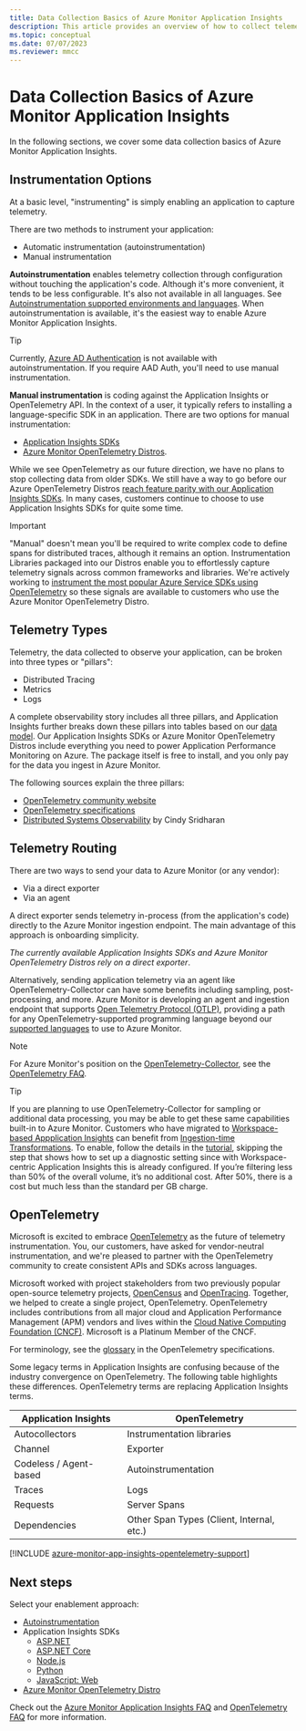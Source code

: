 ```yaml
---
title: Data Collection Basics of Azure Monitor Application Insights 
description: This article provides an overview of how to collect telemetry to send to Azure Monitor Application Insights.
ms.topic: conceptual
ms.date: 07/07/2023
ms.reviewer: mmcc
---
```


# Data Collection Basics of Azure Monitor Application Insights

In the following sections, we cover some data collection basics of Azure Monitor Application Insights.

## Instrumentation Options

At a basic level, "instrumenting" is simply enabling an application to capture telemetry.

There are two methods to instrument your application:

- Automatic instrumentation (autoinstrumentation)
- Manual instrumentation

**Autoinstrumentation** enables telemetry collection through configuration without touching the application's code. Although it's more convenient, it tends to be less configurable. It's also not available in all languages. See [Autoinstrumentation supported environments and languages](codeless-overview.md). When autoinstrumentation is available, it's the easiest way to enable Azure Monitor Application Insights.

> [!TIP]
> Currently, [Azure AD Authentication](azure-ad-authentication.md) is not available with autoinstrumentation. If you require AAD Auth, you'll need to use manual instrumentation.

**Manual instrumentation** is coding against the Application Insights or OpenTelemetry API. In the context of a user, it typically refers to installing a language-specific SDK in an application. There are two options for manual instrumentation:

- [Application Insights SDKs](asp-net-core.md)
- [Azure Monitor OpenTelemetry Distros](opentelemetry-enable.md).

While we see OpenTelemetry as our future direction, we have no plans to stop collecting data from older SDKs. We still have a way to go before our Azure OpenTelemetry Distros [reach feature parity with our Application Insights SDKs](../faq.yml#what-s-the-current-release-state-of-features-within-the-azure-monitor-opentelemetry-distro-). In many cases, customers continue to choose to use Application Insights SDKs for quite some time.

> [!IMPORTANT]
> "Manual" doesn't mean you'll be required to write complex code to define spans for distributed traces, although it remains an option. Instrumentation Libraries packaged into our Distros enable you to effortlessly capture telemetry signals across common frameworks and libraries. We're actively working to [instrument the most popular Azure Service SDKs using OpenTelemetry](https://devblogs.microsoft.com/azure-sdk/introducing-experimental-opentelemetry-support-in-the-azure-sdk-for-net/) so these signals are available to customers who use the Azure Monitor OpenTelemetry Distro.

## Telemetry Types

Telemetry, the data collected to observe your application, can be broken into three types or "pillars":

- Distributed Tracing
- Metrics
- Logs

A complete observability story includes all three pillars, and Application Insights further breaks down these pillars into tables based on our [data model](data-model-complete.md). Our Application Insights SDKs or Azure Monitor OpenTelemetry Distros include everything you need to power Application Performance Monitoring on Azure. The package itself is free to install, and you only pay for the data you ingest in Azure Monitor.

The following sources explain the three pillars:

- [OpenTelemetry community website](https://opentelemetry.io/docs/concepts/data-collection/)
- [OpenTelemetry specifications](https://github.com/open-telemetry/opentelemetry-specification/blob/main/specification/overview.md)
- [Distributed Systems Observability](https://www.oreilly.com/library/view/distributed-systems-observability/9781492033431/ch04.html) by Cindy Sridharan

## Telemetry Routing

There are two ways to send your data to Azure Monitor (or any vendor):

- Via a direct exporter
- Via an agent

A direct exporter sends telemetry in-process (from the application's code) directly to the Azure Monitor ingestion endpoint. The main advantage of this approach is onboarding simplicity.

*The currently available Application Insights SDKs and Azure Monitor OpenTelemetry Distros rely on a direct exporter*.

Alternatively, sending application telemetry via an agent like OpenTelemetry-Collector can have some benefits including sampling, post-processing, and more. Azure Monitor is developing an agent and ingestion endpoint that supports [Open Telemetry Protocol (OTLP)](https://github.com/open-telemetry/opentelemetry-specification/blob/main/specification/protocol/README.md), providing a path for any OpenTelemetry-supported programming language beyond our [supported languages](platforms.md) to use to Azure Monitor.

> [!NOTE]
> For Azure Monitor's position on the [OpenTelemetry-Collector](https://github.com/open-telemetry/opentelemetry-collector/blob/main/docs/design.md), see the [OpenTelemetry FAQ](../faq.yml#can-i-use-the-opentelemetry-collector-).

> [!TIP]
> If you are planning to use OpenTelemetry-Collector for sampling or additional data processing, you may be able to get these same capabilities built-in to Azure Monitor. Customers who have migrated to [Workspace-based Appplication Insights](convert-classic-resource.md) can benefit from [Ingestion-time Transformations](../essentials/data-collection-transformations.md). To enable, follow the details in the [tutorial](../logs/tutorial-workspace-transformations-portal.md), skipping the step that shows how to set up a diagnostic setting since with Workspace-centric Application Insights this is already configured. If you’re filtering less than 50% of the overall volume, it’s no additional cost. After 50%, there is a cost but much less than the standard per GB charge.

## OpenTelemetry

Microsoft is excited to embrace [OpenTelemetry](https://opentelemetry.io/) as the future of telemetry instrumentation. You, our customers, have asked for vendor-neutral instrumentation, and we're pleased to partner with the OpenTelemetry community to create consistent APIs and SDKs across languages.

Microsoft worked with project stakeholders from two previously popular open-source telemetry projects, [OpenCensus](https://opencensus.io/) and [OpenTracing](https://opentracing.io/). Together, we helped to create a single project, OpenTelemetry. OpenTelemetry includes contributions from all major cloud and Application Performance Management (APM) vendors and lives within the [Cloud Native Computing Foundation (CNCF)](https://www.cncf.io/). Microsoft is a Platinum Member of the CNCF.

For terminology, see the [glossary](https://github.com/open-telemetry/opentelemetry-specification/blob/main/specification/glossary.md) in the OpenTelemetry specifications.

Some legacy terms in Application Insights are confusing because of the industry convergence on OpenTelemetry. The following table highlights these differences. OpenTelemetry terms are replacing Application Insights terms.

Application Insights | OpenTelemetry
------ | ------
Autocollectors | Instrumentation libraries
Channel | Exporter
Codeless / Agent-based | Autoinstrumentation
Traces | Logs
Requests | Server Spans
Dependencies | Other Span Types (Client, Internal, etc.)

[!INCLUDE [azure-monitor-app-insights-opentelemetry-support](../includes/azure-monitor-app-insights-opentelemetry-support.md)]

## Next steps

Select your enablement approach:

- [Autoinstrumentation](codeless-overview.md)
- Application Insights SDKs
    - [ASP.NET](./asp-net.md)
    - [ASP.NET Core](./asp-net-core.md)
    - [Node.js](./nodejs.md)
    - [Python](./opencensus-python.md)
    - [JavaScript: Web](./javascript.md)
- [Azure Monitor OpenTelemetry Distro](opentelemetry-enable.md)

Check out the [Azure Monitor Application Insights FAQ](/azure/azure-monitor/faq#application-insights) and [OpenTelemetry FAQ](/azure/azure-monitor/faq#opentelemetry) for more information.
